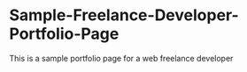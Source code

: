 # Sample-Freelance-Developer-Portfolio-Page
This is a sample portfolio page for a web freelance developer
